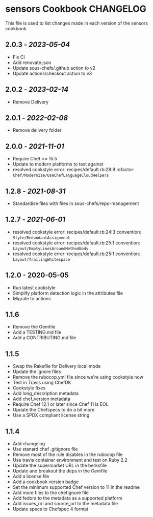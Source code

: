 # sensors Cookbook CHANGELOG

This file is used to list changes made in each version of the sensors cookbook.

## 2.0.3 - *2023-05-04*

* Fix CI
* Add renovate.json
* Update sous-chefs/.github action to v2
* Update actions/checkout action to v3

## 2.0.2 - *2023-02-14*

* Remove Delivery

## 2.0.1 - *2022-02-08*

* Remove delivery folder

## 2.0.0 - *2021-11-01*

* Require Chef >= 15.5
* Update to modern platforms to test against
* resolved cookstyle error: recipes/default.rb:28:8 refactor: `Chef/Modernize/UseChefLanguageCloudHelpers`

## 1.2.8 - *2021-08-31*

* Standardise files with files in sous-chefs/repo-management

## 1.2.7 - *2021-06-01*

* resolved cookstyle error: recipes/default.rb:24:3 convention: `Style/RedundantAssignment`
* resolved cookstyle error: recipes/default.rb:25:1 convention: `Layout/EmptyLinesAroundMethodBody`
* resolved cookstyle error: recipes/default.rb:25:1 convention: `Layout/TrailingWhitespace`

## 1.2.0 - 2020-05-05

* Run latest cookstyle
* Simplify platform detection logic in the attributes file
* Migrate to actions

## 1.1.6

* Remove the Gemfile
* Add a TESTING.md file
* Add a CONTRIBUTING.md file

## 1.1.5

* Swap the Rakefile for Delivery local mode
* Update the ignore files
* Remove the rubocop.yml file since we're using cookstyle now
* Test in Travis using ChefDK
* Cookstyle fixes
* Add long_description metadata
* Add chef_version metadata
* Require Chef 12.1 or later since Chef 11 is EOL
* Update the Chefspecs to do a bit more
* Use a SPDX compliant license string

## 1.1.4

* Add changelog
* Use stanard chef .gitignore file
* Remove most of the rule disables in the rubocop file
* Use travis container environment and test on Ruby 2.2
* Update the supermarket URL in the berksfile
* Update and breakout the deps in the Gemfile
* Add a license file
* Add a cookbook version badge
* Set the minimum supported Chef version to 11 in the readme
* Add more files to the chefignore file
* Add fedora to the metadata as a supported platform
* Add issues_url and source_url to the metadata file
* Update specs to Chefspec 4 format
